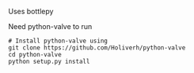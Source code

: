 Uses bottlepy

Need python-valve to run

```
# Install python-valve using
git clone https://github.com/Holiverh/python-valve
cd python-valve
python setup.py install
```

